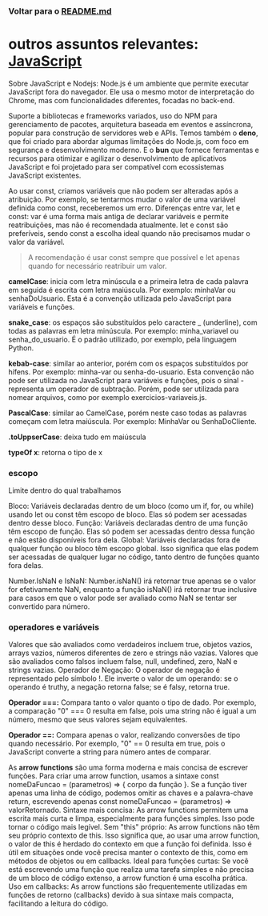 ### Voltar para o [README.md](./README.md)

# outros assuntos relevantes: [JavaScript](./javascript.md)

Sobre JavaScript e Nodejs: Node.js é um ambiente que permite executar JavaScript fora do navegador. Ele usa o mesmo motor de interpretação do Chrome, mas com funcionalidades diferentes, focadas no back-end.

Suporte a bibliotecas e frameworks variados, uso do NPM para gerenciamento de pacotes, arquitetura baseada em eventos e assíncrona, popular para construção de servidores web e APIs.
Temos também o **deno**, que foi criado para abordar algumas limitações do Node.js, com foco em segurança e desenvolvimento moderno. E o **bun** que fornece ferramentas e recursos para otimizar e agilizar o desenvolvimento de aplicativos JavaScript e foi projetado para ser compatível com ecossistemas JavaScript existentes.

Ao usar const, criamos variáveis que não podem ser alteradas após a atribuição. Por exemplo, se tentarmos mudar o valor de uma variável definida como const, receberemos um erro.
Diferenças entre var, let e const: var é uma forma mais antiga de declarar variáveis e permite reatribuições, mas não é recomendada atualmente. let e const são preferíveis, sendo const a escolha ideal quando não precisamos mudar o valor da variável.
> A recomendação é usar const sempre que possível e let apenas quando for necessário reatribuir um valor.

**camelCase**: inicia com letra minúscula e a primeira letra de cada palavra em seguida é escrita com letra maiúscula. Por exemplo: minhaVar ou senhaDoUsuario. Esta é a convenção utilizada pelo JavaScript para variáveis e funções.

**snake_case**: os espaços são substituídos pelo caractere _ (underline), com todas as palavras em letra minúscula. Por exemplo: minha_variavel ou senha_do_usuario. É o padrão utilizado, por exemplo, pela linguagem Python.

**kebab-case**: similar ao anterior, porém com os espaços substituídos por hífens. Por exemplo: minha-var ou senha-do-usuario. Esta convenção não pode ser utilizada no JavaScript para variáveis e funções, pois o sinal - representa um operador de subtração. Porém, pode ser utilizada para nomear arquivos, como por exemplo exercicios-variaveis.js.

**PascalCase**: similar ao CamelCase, porém neste caso todas as palavras começam com letra maiúscula. Por exemplo: MinhaVar ou SenhaDoCliente.

**.toUppserCase**: deixa tudo em maiúscula

**typeOf x**: retorna o tipo de x

### escopo
Limite dentro do qual trabalhamos

Bloco: Variáveis declaradas dentro de um bloco (como um if, for, ou while) usando let ou const têm escopo de bloco. Elas só podem ser acessadas dentro desse bloco.
Função: Variáveis declaradas dentro de uma função têm escopo de função. Elas só podem ser acessadas dentro dessa função e não estão disponíveis fora dela.
Global: Variáveis declaradas fora de qualquer função ou bloco têm escopo global. Isso significa que elas podem ser acessadas de qualquer lugar no código, tanto dentro de funções quanto fora delas.

Number.IsNaN e IsNaN: Number.isNaN() irá retornar true apenas se o valor for efetivamente NaN, enquanto a função isNaN() irá retornar true inclusive para casos em que o valor pode ser avaliado como NaN se tentar ser convertido para número.

### operadores e variáveis

Valores que são avaliados como verdadeiros incluem true, objetos vazios, arrays vazios, números diferentes de zero e strings não vazias.
Valores que são avaliados como falsos incluem false, null, undefined, zero, NaN e strings vazias.
Operador de Negação: O operador de negação é representado pelo símbolo !. Ele inverte o valor de um operando: se o operando é truthy, a negação retorna false; se é falsy, retorna true.

**Operador ===:** Compara tanto o valor quanto o tipo de dado. Por exemplo, a comparação "0" === 0 resulta em false, pois uma string não é igual a um número, mesmo que seus valores sejam equivalentes.

**Operador ==:** Compara apenas o valor, realizando conversões de tipo quando necessário. Por exemplo, "0" == 0 resulta em true, pois o JavaScript converte a string para número antes de comparar.

As **arrow functions** são uma forma moderna e mais concisa de escrever funções. Para criar uma arrow function, usamos a sintaxe const nomeDaFuncao = (parametros) => { corpo da função }. Se a função tiver apenas uma linha de código, podemos omitir as chaves e a palavra-chave return, escrevendo apenas const nomeDaFuncao = (parametros) => valorRetornado.
Sintaxe mais concisa: As arrow functions permitem uma escrita mais curta e limpa, especialmente para funções simples. Isso pode tornar o código mais legível.
Sem "this" próprio: As arrow functions não têm seu próprio contexto de this. Isso significa que, ao usar uma arrow function, o valor de this é herdado do contexto em que a função foi definida. Isso é útil em situações onde você precisa manter o contexto de this, como em métodos de objetos ou em callbacks.
Ideal para funções curtas: Se você está escrevendo uma função que realiza uma tarefa simples e não precisa de um bloco de código extenso, a arrow function é uma escolha prática.
Uso em callbacks: As arrow functions são frequentemente utilizadas em funções de retorno (callbacks) devido à sua sintaxe mais compacta, facilitando a leitura do código.